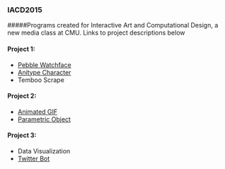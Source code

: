### IACD2015
#####Programs created for Interactive Art and Computational Design, a new media class at CMU.
Links to project descriptions below

#### Project 1:
* [Pebble Watchface](http://golancourses.net/2015/st/01/27/sam-ticknor-pebble-watchface/)
* [Anitype Character](http://golancourses.net/2015/st/01/19/sam-ticknor-anitype/)
* Temboo Scrape

#### Project 2:
* [Animated GIF](http://golancourses.net/2015/st/02/08/sam-ticknor-lenticular-animation/)
* [Parametric Object](http://golancourses.net/2015/st/02/10/sam-ticknor-parametric-object/)

#### Project 3:
* Data Visualization
* [Twitter Bot](http://golancourses.net/2015/st/02/27/sam-ticknor-bot/)
